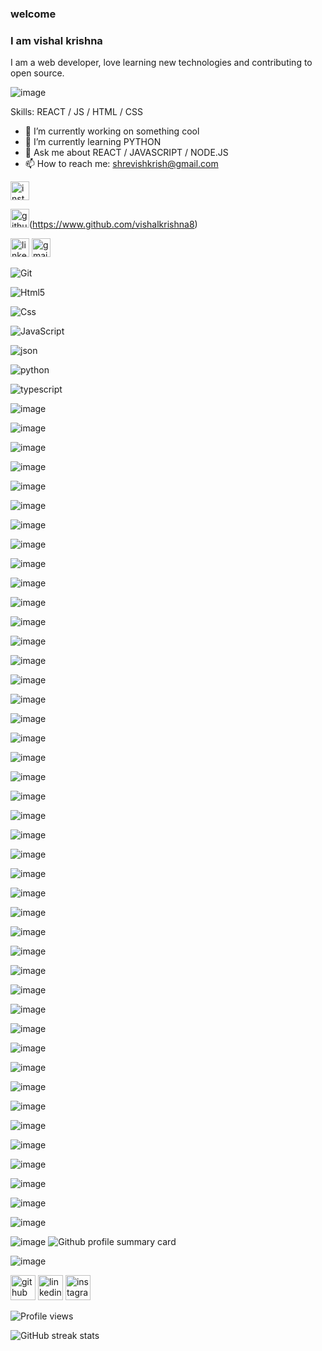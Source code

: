 ### welcome
### I am vishal krishna

I am a web developer, love learning new technologies and contributing to open source.

![image](https://user-images.githubusercontent.com/121739011/210302647-a2e3d211-7659-477d-bcb6-fb18d98a6ed1.png) 

Skills:  REACT / JS / HTML / CSS

- 🔭 I’m currently working on something cool 
- 🌱 I’m currently learning PYTHON
- 💬 Ask me about REACT / JAVASCRIPT / NODE.JS 
- 📫 How to reach me: shrevishkrish@gmail.com 


[<img src="https://img.shields.io/badge/Instagram-E4405F?style=for-the-badge&logo=instagram&logoColor=white" alt="instagram " height="30">](https://www.instagram.com/vishal.m.s.d/)


<img src="https://img.shields.io/badge/GitHub-100000?style=for-the-badge&logo=github&logoColor=white"
alt="github" height="30">(https://www.github.com/vishalkrishna8) 


<img src=" https://img.shields.io/badge/LinkedIn-0077B5?style=for-the-badge&logo=linkedin&logoColor=white" alt="linkedin" height="30"/>



<img src=" https://img.shields.io/badge/Gmail-D14836?style=for-the-badge&logo=gmail&logoColor=white" alt="gmail" height="30">

![Git](https://img.shields.io/badge/GIT-E44C30?style=for-the-badge&logo=git&logoColor=white) 


![Html5](https://img.shields.io/badge/HTML5-E34F26?style=for-the-badge&logo=html5&logoColor=white)

![Css](https://img.shields.io/badge/CSS3-1572B6?style=for-the-badge&logo=css3&logoColor=white)

![JavaScript](https://img.shields.io/badge/JavaScript-323330?style=for-the-badge&logo=javascript&logoColor=F7DF1E) 

![json](https://img.shields.io/badge/json-5E5C5C?style=for-the-badge&logo=json&logoColor=white)

![python](https://img.shields.io/badge/Python-FFD43B?style=for-the-badge&logo=python&logoColor=blue) 

![typescript](https://img.shields.io/badge/TypeScript-007ACC?style=for-the-badge&logo=typescript&logoColor=white)

![image](https://img.shields.io/badge/React-20232A?style=for-the-badge&logo=react&logoColor=61DAFB)

![image](https://img.shields.io/badge/Redux-593D88?style=for-the-badge&logo=redux&logoColor=white)

![image](https://img.shields.io/badge/Material%20UI-007FFF?style=for-the-badge&logo=mui&logoColor=white)

![image](https://img.shields.io/badge/Node.js-339933?style=for-the-badge&logo=nodedotjs&logoColor=white)

![image](https://img.shields.io/badge/Mocha-8D6748?style=for-the-badge&logo=Mocha&logoColor=white)

![image](https://img.shields.io/badge/npm-CB3837?style=for-the-badge&logo=npm&logoColor=white)

![image](https://img.shields.io/badge/Jest-C21325?style=for-the-badge&logo=jest&logoColor=white)

![image](  https://img.shields.io/badge/Babel-F9DC3E?style=for-the-badge&logo=babel&logoColor=white )

![image](https://img.shields.io/badge/Bootstrap-563D7C?style=for-the-badge&logo=bootstrap&logoColor=white) 

![image](https://img.shields.io/badge/Chakra--UI-319795?style=for-the-badge&logo=chakra-ui&logoColor=white)

![image](https://img.shields.io/badge/Docker-2CA5E0?style=for-the-badge&logo=docker&logoColor=white)

![image](https://img.shields.io/badge/Django-092E20?style=for-the-badge&logo=django&logoColor=green)

![image](https://img.shields.io/badge/Express.js-000000?style=for-the-badge&logo=express&logoColor=white)

![image](https://img.shields.io/badge/Gulp-CF4647?style=for-the-badge&logo=gulp&logoColor=white)

![image](https://img.shields.io/badge/Jasmine-8A4182?style=for-the-badge&logo=Jasmine&logoColor=white)

![image](https://img.shields.io/badge/jQuery-0769AD?style=for-the-badge&logo=jquery&logoColor=white)

![image](https://img.shields.io/badge/Mocha-8D6748?style=for-the-badge&logo=Mocha&logoColor=white )

![image](https://img.shields.io/badge/Postman-FF6C37?style=for-the-badge&logo=Postman&logoColor=white) 

![image](https://img.shields.io/badge/Sass-CC6699?style=for-the-badge&logo=sass&logoColor=white)

![image](https://img.shields.io/badge/Tailwind_CSS-38B2AC?style=for-the-badge&logo=tailwind-css&logoColor=white)

![image](https://img.shields.io/badge/Webpack-8DD6F9?style=for-the-badge&logo=Webpack&logoColor=white)

![image](https://img.shields.io/badge/Yarn-2C8EBB?style=for-the-badge&logo=yarn&logoColor=white)

![image](https://img.shields.io/badge/Atom-66595C?style=for-the-badge&logo=Atom&logoColor=white)

![image](https://img.shields.io/badge/VSCode-0078D4?style=for-the-badge&logo=visual%20studio%20code&logoColor=white)

![image](https://img.shields.io/badge/HackerEarth-%232C3454.svg?&style=for-the-badge&logo=HackerEarth&logoColor=Blue)

![image](https://img.shields.io/badge/-LeetCode-FFA116?style=for-the-badge&logo=LeetCode&logoColor=black)

![image](https://img.shields.io/badge/-Sololearn-3a464b?style=for-the-badge&logo=Sololearn&logoColor=white)

![image](https://img.shields.io/badge/Stack_Overflow-FE7A16?style=for-the-badge&logo=stack-overflow&logoColor=white)

![image](  https://img.shields.io/badge/fiverr-1DBF73?style=for-the-badge&logo=fiverr&logoColor=white )


![image](https://img.shields.io/badge/Freelancer-29B2FE?style=for-the-badge&logo=Freelancer&logoColor=white)

![image](https://img.shields.io/badge/UpWork-6FDA44?style=for-the-badge&logo=Upwork&logoColor=white)

![image](https://img.shields.io/badge/Indeed-003A9B?style=for-the-badge&logo=Indeed&logoColor=white)

![image](https://img.shields.io/badge/Jira-0052CC?style=for-the-badge&logo=Jira&logoColor=white) 

![image](  https://img.shields.io/badge/Jenkins-D24939?style=for-the-badge&logo=Jenkins&logoColor=white )

![image](https://img.shields.io/badge/Heroku-430098?style=for-the-badge&logo=heroku&logoColor=white)

![image](  https://img.shields.io/badge/Netlify-00C7B7?style=for-the-badge&logo=netlify&logoColor=white )

![image](https://img.shields.io/badge/MongoDB-4EA94B?style=for-the-badge&logo=mongodb&logoColor=white) 

![image](https://img.shields.io/badge/MySQL-005C84?style=for-the-badge&logo=mysql&logoColor=white)

![image](https://img.shields.io/badge/Adobe%20Photoshop-31A8FF?style=for-the-badge&logo=Adobe%20Photoshop&logoColor=black)

![image](https://img.shields.io/badge/Canva-%2300C4CC.svg?&style=for-the-badge&logo=Canva&logoColor=white)

![image](  https://img.shields.io/badge/Figma-F24E1E?style=for-the-badge&logo=figma&logoColor=white )

![image](https://img.shields.io/badge/GitHub-100000?style=for-the-badge&logo=github&logoColor=white) 

![image](https://img.shields.io/badge/LinkedIn-0077B5?style=for-the-badge&logo=linkedin&logoColor=white)

![image](https://github-profile-summary-cards.vercel.app/api/cards/profile-details?username={vishalkrishna8} )
![Github profile summary card](https://github-profile-summary-cards.vercel.app/api/cards/profile-details?username={vishalkrishna8}&theme={radical} )

![image](https://hits.seeyoufarm.com/api/count/incr/badge.svg?url=https%3A%2F%2Fgithub.com%2F{vishalkrishna8}1212%2Fhit-counter) 





[<img src='https://cdn.jsdelivr.net/npm/simple-icons@3.0.1/icons/github.svg' alt='github' height='40'>](https://github.com/vishalkrishna8) [<img src='https://cdn.jsdelivr.net/npm/simple-icons@3.0.1/icons/linkedin.svg' alt='linkedin' height='40'>](https://www.linkedin.com/in/vishalkrishna8/) [<img src='https://cdn.jsdelivr.net/npm/simple-icons@3.0.1/icons/instagram.svg' alt='instagram' height='40'>](https://www.instagram.com/vishal.m.s.d/) 

![Profile views](https://gpvc.arturio.dev/vishalkrishna8) 


![GitHub streak stats](https://streak-stats.demolab.com/?user=vishalkrishna8)  

 
